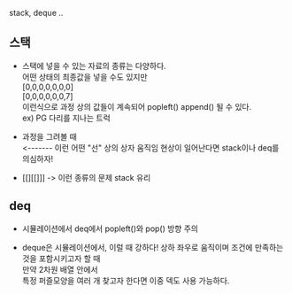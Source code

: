 stack, deque ..


## 스택
- 스택에 넣을 수 있는 자료의 종류는 다양하다.   
어떤 상태의 최종값을 넣을 수도 있지만   
[0,0,0,0,0,0,0]    
[0,0,0,0,0,0,7]    
이런식으로 과정 상의 값들이 계속되어 popleft() append() 될 수 있다.   
ex) PG 다리를 지나는 트럭   

- 과정을 그려볼 때   
<------- 이런 어떤 "선" 상의 상자 움직임 현상이 일어난다면 stack이나 deq를 의심하자!

- [[][[]]] -> 이런 종류의 문제 stack 유리

## deq
- 시뮬레이션에서 deq에서 popleft()와 pop() 방향 주의

- deque은 시뮬레이션에서, 이럴 때 강하다! 상하 좌우로 움직이며 조건에 만족하는 것을 포함시키고자 할 때    
만약 2차원 배열 안에서    
특정 퍼즐모양을 여러 개 찾고자 한다면 이중 덱도 사용 가능하다.
